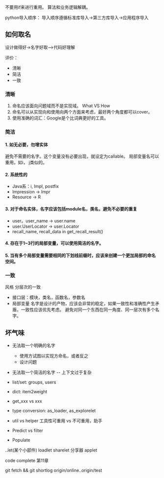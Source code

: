 
不要用if来进行重用。
算法和业务逻辑解耦。

python导入顺序：
导入顺序遵循标准库导入->第三方库导入->应用程序导入

## 如何取名
设计做得好->名字好取—>代码好理解

评价：
+ 清晰
+ 简洁
+ 一致

### 清晰

1. 命名应该面向问题域而不是实现域。 What VS How
2. 命名可以从实现向和使用向两个方面来考虑，最好两个角度都可以cover。
3. 使用准确的词汇：Google是个比词典更好的工具。

### 简洁

#### 1. 如无必要，勿增实体
避免不需要的名字。这个变量没有必要出现，就设定为callable。
局部变量名可以重用，如i， j类似的。

#### 2. 系统性的

+ Java系：i, Impl, postfix
+ Impression -> Impr
+ Resource -> R

#### 3. 对于命名实体，名字应该包括module名，类名，避免不必要的重复

+ user。user_name -> user.name
+ user.UserLocator -> user.Locator
+ recall_name, recall_data in get_recall_result()

#### 4. 存在于1~3行的局部变量，可以使用简洁的名字。
#### 5. 当有多个局部变量需要相同的下划线前缀时，应该来创建一个更加局部的命名空间。

### 一致

风格
分层次的一致
+ 接口层：模块，类名，函数名，参数名
+ 局部变量
名字是设计的产物，应该会非常的稳定，如果一致性和准确性产生矛盾，一致性应该优先考虑。
避免对同一个东西在同一角度、同一层次有多个名字。

## 坏气味
+ 无法取一个明确的名字
  + 使用方试图以实现方命名，或者反之
  + 设计问题
+ 无法取一个简洁的名字 -- 上下文过于复杂

+ list/set: groups, users
+ dict: item2weight
+ get_xxx vs xxx
+ type conversion: as_loader, as_explorelet
+ util vs helper  工具性可重用 vs 不可重用，助手
+ Predict vs filter
+ Populate 

..let(某个小部件)
loadlet
sharelet 分享器
applet


code complete 第11章

git fetch && git shortlog origin/online..origin/test